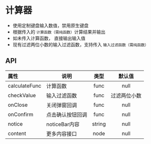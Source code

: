 # 计算器

- 使用定制键盘输入数值，禁用原生键盘
- 根据传入的 `计算函数（需纯函数）`计算结果并输出
- 如未传入计算函数， 直接输出输入值
- 现有过滤两位小数的输入过滤函数，支持传入 `输入过滤函数（需纯函数）`



## API


| 属性   | 说明      |   类型   |   默认值   |
| :-------- | ------ | :----: | :-----: |
| calculateFunc | 计算函数 | func | null |
| checkValue | 输入过滤函数 | func | 过滤两位小数 |
| onClose | 关闭弹窗回调 | func | null |
| onConfirm | 点击确认按钮回调 | func | null |
| notice | noticeBar内容 | string | null |
| content | 更多内容接口 | node | null |
